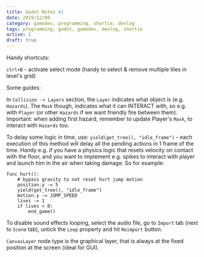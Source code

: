 ```yaml
---
title: Godot Notes #1
date: 2019/12/08
category: gamedev, programming, shortie, devlog
tags: programming, godot, gamedev, devlog, shortie
active: 2
draft: true
---
```


Handy shortcuts:

`ctrl+B` - activate select mode (handy to select & remove multiple tiles in level's grid)

Some guides:

In `Collision -> Layers` section, the `Layer` indicates what object is (e.g. `Hazards`). The `Mask` though, indicates what it can INTERACT with, so e.g. with `Player` (or other `Hazards` if we want friendly fire between them). Important: when adding first hazard, remember to update Player's `Mask`, to interact with `Hazards` too.

To delay some logic in time, use: `yield(get_tree(), "idle_frame")` - each execution of this method will delay all the pending actions in 1 frame of the time. Handy e.g. if you have a physics logic that resets velocity on contact with the floor, and you want to implement e.g. spikes to interact with player and launch him in the air when taking damage. So for example:

```
func hurt():
	# bypass gravity to not reset hurt jump motion
	position.y -= 5
	yield(get_tree(), "idle_frame")
	motion.y -= JUMP_SPEED
	lives -= 1
	if lives < 0:
		end_game()
```

To disable sound effects looping, select the audio file, go to `Import` tab (next to `Scene` tab), untick the `Loop` property and hit `Reimport` button.

`CanvasLayer` node type is the graphical layer, that is always at the fixed position at the screen (ideal for GUI).
